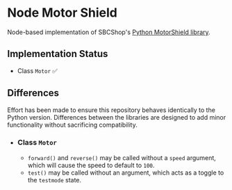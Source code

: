 # Node Motor Shield

Node-based implementation of SBCShop's [Python MotorShield library](https://github.com/sbcshop/MotorShield).

## Implementation Status

  - Class `Motor` :white_check_mark:

## Differences

Effort has been made to ensure this repository behaves identically to the Python version. 
Differences between the libraries are designed to add minor functionality without sacrificing compatibility.

  - ### Class `Motor`
    - `forward()` and `reverse()` may be called without a `speed` argument, which will cause the speed to default to `100`.
    - `test()` may be called without an argument, which acts as a toggle to the `testmode` state.